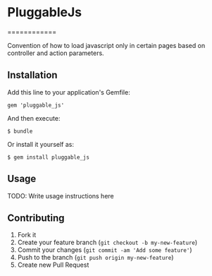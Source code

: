# PluggableJs
============

Convention of how to load javascript only in certain pages based on controller and action parameters.

## Installation

Add this line to your application's Gemfile:

    gem 'pluggable_js'

And then execute:

    $ bundle

Or install it yourself as:

    $ gem install pluggable_js

## Usage

TODO: Write usage instructions here

## Contributing

1. Fork it
2. Create your feature branch (`git checkout -b my-new-feature`)
3. Commit your changes (`git commit -am 'Add some feature'`)
4. Push to the branch (`git push origin my-new-feature`)
5. Create new Pull Request
